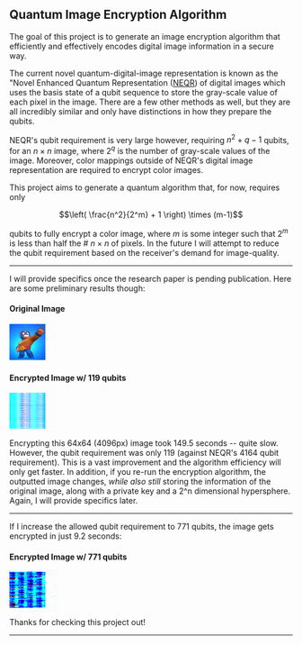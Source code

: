 ## Quantum Image Encryption Algorithm 

The goal of this project is to generate an image encryption algorithm that
efficiently and effectively encodes digital image information in a secure way. 

The current novel quantum-digital-image representation is known as the "Novel
Enhanced Quantum Representation
([NEQR](https://link.springer.com/article/10.1007/s11128-013-0567-z_)) of digital images which uses the basis state of a qubit sequence to store the gray-scale value of each pixel in the image. There are a few other methods as well, but they are all incredibly similar and only have distinctions in how they prepare the qubits.

NEQR's qubit requirement is very large however, requiring $n^2 + q-1$ qubits, for an $n \times n$ image, where $2^q$ is the number of gray-scale values of the image. Moreover, color mappings outside of
NEQR's digital image representation are required to encrypt color images. 

This project aims to generate a quantum algorithm that, for now, requires only

$$\left( \frac{n^2}{2^m}  + 1 \right) \times (m-1)$$ 

qubits to fully encrypt a color image, where $m$ is some integer such that $2^m$ is less than half the # $n\times n$ of pixels. In the future I will attempt
to reduce the qubit requirement based on the receiver's demand for
image-quality.

---

I will provide specifics once the research paper is pending publication. Here
are some preliminary results though: 

#### Original Image

![](images/el_primo_square.jpg)

#### Encrypted Image w/ 119 qubits

![](images/el_primo_encrypted_8.png)

Encrypting this 64x64 (4096px) image took 149.5 seconds -- quite slow. However,
the qubit requirement was only 119 (against NEQR's 4164 qubit requirement).
This is a vast improvement and the algorithm efficiency will only get faster.
In addition, if you re-run the encryption algorithm, the outputted image
changes, *while also still* storing the information of the original image,
along with a private key and a 2^n dimensional hypersphere. Again, I will
provide specifics later.

---

If I increase the allowed qubit requirement to 771 qubits, the image gets
encrypted in just 9.2 seconds: 

#### Encrypted Image w/ 771 qubits

![](images/el_primo_encrypted_4.png)

Thanks for checking this project out! 

---




